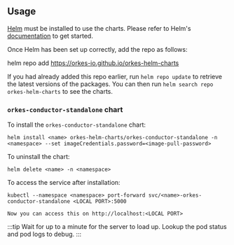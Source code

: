 ## Usage

[Helm](https://helm.sh) must be installed to use the charts.  Please refer to
Helm's [documentation](https://helm.sh/docs) to get started.

Once Helm has been set up correctly, add the repo as follows:

helm repo add <alias> https://orkes-io.github.io/orkes-helm-charts

If you had already added this repo earlier, run `helm repo update` to retrieve
the latest versions of the packages.  You can then run `helm search repo orkes-helm-charts` to see the charts.

### `orkes-conductor-standalone` chart

To install the `orkes-conductor-standalone` chart:

    helm install <name> orkes-helm-charts/orkes-conductor-standalone -n <namespace> --set imageCredentials.password=<image-pull-password>

To uninstall the chart:

    helm delete <name> -n <namespace>

To access the service after installation:

    kubectl --namespace <namespace> port-forward svc/<name>-orkes-conductor-standalone <LOCAL PORT>:5000

    Now you can access this on http://localhost:<LOCAL PORT>

:::tip
Wait for up to a minute for the server to load up. Lookup the pod status and pod logs to debug.
:::